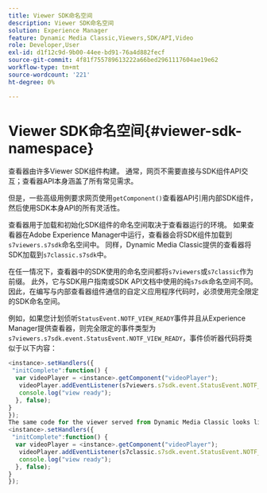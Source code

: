 ```yaml
---
title: Viewer SDK命名空间
description: Viewer SDK命名空间
solution: Experience Manager
feature: Dynamic Media Classic,Viewers,SDK/API,Video
role: Developer,User
exl-id: d1f12c9d-9b00-44ee-bd91-76a4d882fecf
source-git-commit: 4f81f755789613222a66bed2961117604ae19e62
workflow-type: tm+mt
source-wordcount: '221'
ht-degree: 0%

---
```


# Viewer SDK命名空间{#viewer-sdk-namespace}

查看器由许多Viewer SDK组件构建。 通常，网页不需要直接与SDK组件API交互；查看器API本身涵盖了所有常见需求。

但是，一些高级用例要求网页使用`getComponent()`查看器API引用内部SDK组件，然后使用SDK本身API的所有灵活性。

查看器用于加载和初始化SDK组件的命名空间取决于查看器运行的环境。 如果查看器在Adobe Experience Manager中运行，查看器会将SDK组件加载到`s7viewers.s7sdk`命名空间中。 同样，Dynamic Media Classic提供的查看器将SDK加载到`s7classic.s7sdk`中。

在任一情况下，查看器中的SDK使用的命名空间都将`s7viewers`或`s7classic`作为前缀。 此外，它与SDK用户指南或SDK API文档中使用的纯`s7sdk`命名空间不同。 因此，在编写与内部查看器组件通信的自定义应用程序代码时，必须使用完全限定的SDK命名空间。

例如，如果您计划侦听`StatusEvent.NOTF_VIEW_READY`事件并且从Experience Manager提供查看器，则完全限定的事件类型为`s7viewers.s7sdk.event.StatusEvent.NOTF_VIEW_READY`，事件侦听器代码将类似于以下内容：

```javascript {.line-numbers}
<instance>.setHandlers({ 
 "initComplete":function() { 
  var videoPlayer = <instance>.getComponent("videoPlayer"); 
   videoPlayer.addEventListener(s7viewers.s7sdk.event.StatusEvent.NOTF_VIEW_READY, function(e) { 
   console.log("view ready"); 
  }, false); 
} 
}); 
The same code for the viewer served from Dynamic Media Classic looks like the following: 
<instance>.setHandlers({ 
 "initComplete":function() { 
  var videoPlayer = <instance>.getComponent("videoPlayer"); 
   videoPlayer.addEventListener(s7classic.s7sdk.event.StatusEvent.NOTF_VIEW_READY, function(e) { 
   console.log("view ready"); 
  }, false); 
} 
});
```
